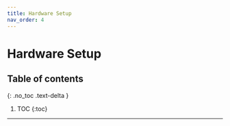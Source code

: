 ```yaml
---
title: Hardware Setup
nav_order: 4
---
```


# Hardware Setup

## Table of contents
{: .no_toc .text-delta }

1. TOC
{:toc}

---
